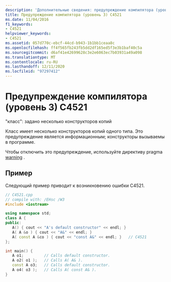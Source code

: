 ```yaml
---
description: 'Дополнительные сведения: предупреждение компилятора (уровень 3) C4521'
title: Предупреждение компилятора (уровень 3) C4521
ms.date: 11/04/2016
f1_keywords:
- C4521
helpviewer_keywords:
- C4521
ms.assetid: 057d770c-ebcf-44cd-b943-1b1bb1ceaa8c
ms.openlocfilehash: ff4f565fb243fb5dd2df165ed5f3e3b1baf40c5a
ms.sourcegitcommit: d6af41e42699628c3e2e6063ec7b03931a49a098
ms.translationtype: MT
ms.contentlocale: ru-RU
ms.lasthandoff: 12/11/2020
ms.locfileid: "97297412"
---
```

# <a name="compiler-warning-level-3-c4521"></a>Предупреждение компилятора (уровень 3) C4521

"класс": задано несколько конструкторов копий

Класс имеет несколько конструкторов копий одного типа. Это предупреждение является информационным; конструкторы вызываемы в программе.

Чтобы отключить это предупреждение, используйте директиву pragma [warning](../../preprocessor/warning.md) .

## <a name="example"></a>Пример

Следующий пример приводит к возникновению ошибки C4521.

```cpp
// C4521.cpp
// compile with: /EHsc /W3
#include <iostream>

using namespace std;
class A {
public:
   A() { cout << "A's default constructor" << endl; }
   A( A &o ) { cout << "A&" << endl; }
   A( const A &co ) { cout << "const A&" << endl; }   // C4521
};

int main() {
   A o1;         // Calls default constructor.
   A o2( o1 );   // Calls A( A& ).
   const A o3;   // Calls default constructor.
   A o4( o3 );   // Calls A( const A& ).
}
```
